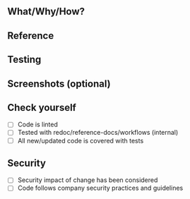 ## What/Why/How?

## Reference

## Testing

## Screenshots (optional)

## Check yourself

- [ ] Code is linted
- [ ] Tested with redoc/reference-docs/workflows (internal)
- [ ] All new/updated code is covered with tests

## Security

- [ ] Security impact of change has been considered
- [ ] Code follows company security practices and guidelines
